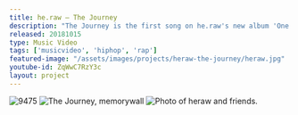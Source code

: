 ```yaml
---
title: he.raw – The Journey
description: "The Journey is the first song on he.raw's new album 'One Day'. I got to create the music video for it. The song is all about his and his mates journey to where they are at now. We portrayed this using some old clips they had lying around on harddrives."
released: 20181015
type: Music Video
tags: ['musicvideo', 'hiphop', 'rap']
featured-image: "/assets/images/projects/heraw-the-journey/heraw.jpg"
youtube-id: ZqWwC7RzY3c
layout: project
---
```

<div class="flickity_container">
    <img src="{{ site.url }}/assets/images/projects/heraw-the-journey/9475.jpg" alt="9475" />
    <img src="{{ site.url }}/assets/images/projects/heraw-the-journey/banner.jpg" alt="The Journey, memorywall" />
    <img src="{{ site.url }}/assets/images/projects/heraw-the-journey/thejourney.jpg" alt="Photo of heraw and friends." />
</div>